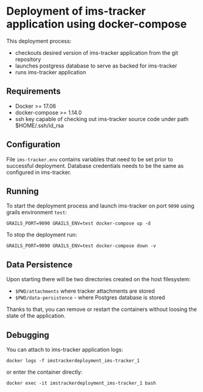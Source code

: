 # Deployment of ims-tracker application using docker-compose

This deployment process:

- checkouts desired version of ims-tracker application from the git repository
- launches postgress database to serve as backed for ims-tracker
- runs ims-tracker application

## Requirements

- Docker >= 17.06
- docker-compose >= 1.14.0
- ssh key capable of checking out ims-tracker source code under path $HOME/.ssh/id_rsa

## Configuration
File `ims-tracker.env` contains variables that need to be set prior to successful deployment. Database credentials needs to be the same as configured in ims-tracker.

## Running

To start the deployment process and launch ims-tracker on port `9090` using grails environment `test`: 

~~~
GRAILS_PORT=9090 GRAILS_ENV=test docker-compose up -d
~~~

To stop the deployment run:
~~~
GRAILS_PORT=9090 GRAILS_ENV=test docker-compose down -v
~~~

## Data Persistence
Upon starting there will be two directories created on the host filesystem:

- `$PWD/attachments` where tracker attachments are stored
- `$PWD/data-persistence` - where Postgres database is stored

Thanks to that, you can remove or restart the containers without loosing the state of the application.

## Debugging

You can attach to ims-tracker application logs:

~~~
docker logs -f imstrackerdeployment_ims-tracker_1
~~~

or enter the container directly:

~~~
docker exec -it imstrackerdeployment_ims-tracker_1 bash
~~~